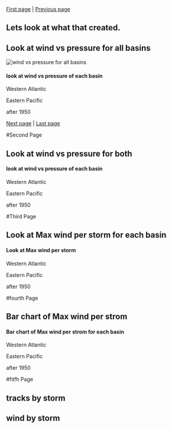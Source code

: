 
[First page](start.md) | [Previous page](2nd.md)
## Lets look at what that created.

## Look at wind vs pressure for all basins
![wind vs pressure for all basins](../blob/master/public_html/img/nokia.png?raw=true)


#### look at wind vs pressure of each basin
Western Atlantic


Eastern Pacific

after 1950




[Next page](4th.md) | [Last page](last.md)

#Second Page
## Look at wind vs pressure for both


#### look at wind vs pressure of each basin
Western Atlantic


Eastern Pacific

after 1950


#Third Page
## Look at Max wind per storm for each basin

#### Look at Max wind per storm
Western Atlantic


Eastern Pacific

after 1950


#fourth Page
## Bar chart of Max wind per strom

#### Bar chart of Max wind per strom for each basin
Western Atlantic


Eastern Pacific


after 1950


#fitfh Page
## tracks by storm

## wind by storm
